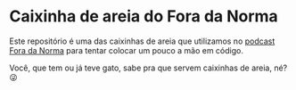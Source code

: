 # Caixinha de areia do Fora da Norma

Este repositório é uma das caixinhas de areia que utilizamos no [podcast Fora da Norma](https://www.youtube.com/watch?v=adfA4MYeTsQ&t=1s) para tentar colocar um pouco a mão em código.

Você, que tem ou já teve gato, sabe pra que servem caixinhas de areia, né? 😜